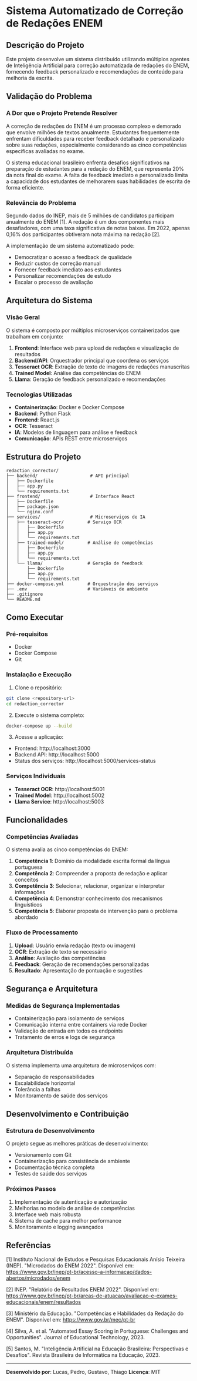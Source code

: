 # Sistema Automatizado de Correção de Redações ENEM

## Descrição do Projeto

Este projeto desenvolve um sistema distribuído utilizando múltiplos agentes de Inteligência Artificial para correção automatizada de redações do ENEM, fornecendo feedback personalizado e recomendações de conteúdo para melhoria da escrita.

## Validação do Problema

### A Dor que o Projeto Pretende Resolver

A correção de redações do ENEM é um processo complexo e demorado que envolve milhões de textos anualmente. Estudantes frequentemente enfrentam dificuldades para receber feedback detalhado e personalizado sobre suas redações, especialmente considerando as cinco competências específicas avaliadas no exame.

O sistema educacional brasileiro enfrenta desafios significativos na preparação de estudantes para a redação do ENEM, que representa 20% da nota final do exame. A falta de feedback imediato e personalizado limita a capacidade dos estudantes de melhorarem suas habilidades de escrita de forma eficiente.

### Relevância do Problema

Segundo dados do INEP, mais de 5 milhões de candidatos participam anualmente do ENEM [1]. A redação é um dos componentes mais desafiadores, com uma taxa significativa de notas baixas. Em 2022, apenas 0,16% dos participantes obtiveram nota máxima na redação [2].

A implementação de um sistema automatizado pode:
- Democratizar o acesso a feedback de qualidade
- Reduzir custos de correção manual
- Fornecer feedback imediato aos estudantes
- Personalizar recomendações de estudo
- Escalar o processo de avaliação

## Arquitetura do Sistema

### Visão Geral

O sistema é composto por múltiplos microserviços containerizados que trabalham em conjunto:

1. **Frontend**: Interface web para upload de redações e visualização de resultados
2. **Backend/API**: Orquestrador principal que coordena os serviços
3. **Tesseract OCR**: Extração de texto de imagens de redações manuscritas
4. **Trained Model**: Análise das competências do ENEM
5. **Llama**: Geração de feedback personalizado e recomendações

### Tecnologias Utilizadas

- **Containerização**: Docker e Docker Compose
- **Backend**: Python Flask
- **Frontend**: React.js
- **OCR**: Tesseract
- **IA**: Modelos de linguagem para análise e feedback
- **Comunicação**: APIs REST entre microserviços

## Estrutura do Projeto

```
redaction_corrector/
├── backend/                    # API principal
│   ├── Dockerfile
│   ├── app.py
│   └── requirements.txt
├── frontend/                   # Interface React
│   ├── Dockerfile
│   ├── package.json
│   └── nginx.conf
├── services/                   # Microserviços de IA
│   ├── tesseract-ocr/         # Serviço OCR
│   │   ├── Dockerfile
│   │   ├── app.py
│   │   └── requirements.txt
│   ├── trained-model/         # Análise de competências
│   │   ├── Dockerfile
│   │   ├── app.py
│   │   └── requirements.txt
│   └── llama/                 # Geração de feedback
│       ├── Dockerfile
│       ├── app.py
│       └── requirements.txt
├── docker-compose.yml         # Orquestração dos serviços
├── .env                       # Variáveis de ambiente
├── .gitignore
└── README.md
```

## Como Executar

### Pré-requisitos

- Docker
- Docker Compose
- Git

### Instalação e Execução

1. Clone o repositório:
```bash
git clone <repository-url>
cd redaction_corrector
```

2. Execute o sistema completo:
```bash
docker-compose up --build
```

3. Acesse a aplicação:
- Frontend: http://localhost:3000
- Backend API: http://localhost:5000
- Status dos serviços: http://localhost:5000/services-status

### Serviços Individuais

- **Tesseract OCR**: http://localhost:5001
- **Trained Model**: http://localhost:5002
- **Llama Service**: http://localhost:5003

## Funcionalidades

### Competências Avaliadas

O sistema avalia as cinco competências do ENEM:

1. **Competência 1**: Domínio da modalidade escrita formal da língua portuguesa
2. **Competência 2**: Compreender a proposta de redação e aplicar conceitos
3. **Competência 3**: Selecionar, relacionar, organizar e interpretar informações
4. **Competência 4**: Demonstrar conhecimento dos mecanismos linguísticos
5. **Competência 5**: Elaborar proposta de intervenção para o problema abordado

### Fluxo de Processamento

1. **Upload**: Usuário envia redação (texto ou imagem)
2. **OCR**: Extração de texto se necessário
3. **Análise**: Avaliação das competências
4. **Feedback**: Geração de recomendações personalizadas
5. **Resultado**: Apresentação de pontuação e sugestões

## Segurança e Arquitetura

### Medidas de Segurança Implementadas

- Containerização para isolamento de serviços
- Comunicação interna entre containers via rede Docker
- Validação de entrada em todos os endpoints
- Tratamento de erros e logs de segurança

### Arquitetura Distribuída

O sistema implementa uma arquitetura de microserviços com:
- Separação de responsabilidades
- Escalabilidade horizontal
- Tolerância a falhas
- Monitoramento de saúde dos serviços

## Desenvolvimento e Contribuição

### Estrutura de Desenvolvimento

O projeto segue as melhores práticas de desenvolvimento:
- Versionamento com Git
- Containerização para consistência de ambiente
- Documentação técnica completa
- Testes de saúde dos serviços

### Próximos Passos

1. Implementação de autenticação e autorização
2. Melhorias no modelo de análise de competências
3. Interface web mais robusta
4. Sistema de cache para melhor performance
5. Monitoramento e logging avançados

## Referências

[1] Instituto Nacional de Estudos e Pesquisas Educacionais Anísio Teixeira (INEP). "Microdados do ENEM 2022". Disponível em: https://www.gov.br/inep/pt-br/acesso-a-informacao/dados-abertos/microdados/enem

[2] INEP. "Relatório de Resultados ENEM 2022". Disponível em: https://www.gov.br/inep/pt-br/areas-de-atuacao/avaliacao-e-exames-educacionais/enem/resultados

[3] Ministério da Educação. "Competências e Habilidades da Redação do ENEM". Disponível em: https://www.gov.br/mec/pt-br

[4] Silva, A. et al. "Automated Essay Scoring in Portuguese: Challenges and Opportunities". Journal of Educational Technology, 2023.

[5] Santos, M. "Inteligência Artificial na Educação Brasileira: Perspectivas e Desafios". Revista Brasileira de Informática na Educação, 2023.

---

**Desenvolvido por**: Lucas, Pedro, Gustavo, Thiago
**Licença**: MIT

